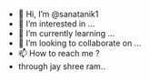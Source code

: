 - 👋 Hi, I’m @sanatanik1
- 👀 I’m interested in ...
- 🌱 I’m currently learning ...
- 💞️ I’m looking to collaborate on ...
- 📫 How to reach me ?
- through jay shree ram..

<!---
sanatanik1/sanatanik1 is a ✨ special ✨ repository because its `README.md` (this file) appears on your GitHub profile.
You can click the Preview link to take a look at your changes.
--->

